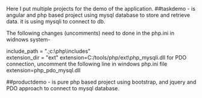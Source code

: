 Here I put multiple projects for the demo of the application.
##taskdemo - is angular and php based project using mysql database to store and retrieve data. it is using mysqli to connect to db.

The following changes (uncomments) need to done in the php.ini in widnows system-

  include_path = ".;c:\php\includes" <br/> 
  extension_dir = "ext"
  extension=C:/tools/php/ext\php_mysqli.dll
for PDO connection, uncomment the following line in windows php.ini file
extension=php_pdo_mysql.dll

##productdemo - is pure php based project using bootstrap, and jquery and PDO approach to connect to mysql database.

